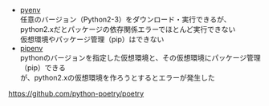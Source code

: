 - [pyenv](https://github.com/pyenv/pyenv)  
  任意のバージョン（Python2-3）をダウンロード・実行できるが、python2.xだとパッケージの依存関係エラーでほとんど実行できない  
  仮想環境やパッケージ管理（pip）はできない
- [pipenv](https://github.com/pypa/pipenv)  
  pythonのバージョンを指定した仮想環境と、その仮想環境にパッケージ管理（pip）できる  
  が、python2.xの仮想環境を作ろうとするとエラーが発生した

https://github.com/python-poetry/poetry
